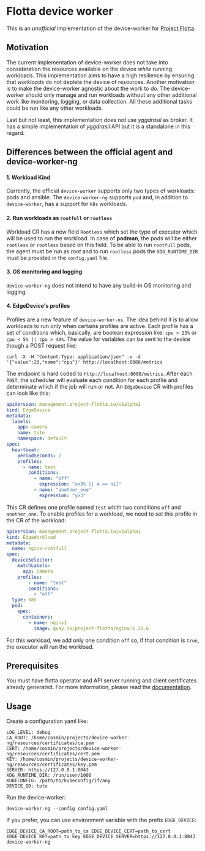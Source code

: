 # Flotta device worker


This is an _unofficial_ implementation of the device-worker for [Project Flotta](https://project-flotta.io/).

## Motivation

The current implementation of device-worker does not take into consideration the resources available on the device _while_ running workloads.
This implementation aims to have a high resilience by ensuring that _workloads_ do not deplete the device of resources.
Another motivation is to make the device-worker agnostic about the work to do. The device-worker should only manage and run workloads without any other additional work like monitoring, logging, or data collection. 
All these additional tasks could be run like any other workloads.

Last but not least, this implementation *does not* use _yggdrasil_ as broker. It has a simple implementation of _yggdrasil_ API but it is a standalone in this regard.

## Differences between the official agent and device-worker-ng

#### 1. Workload Kind
Currently, the official `device-worker` supports only two types of workloads: pods and ansible. 
The `device-worker-ng` supports `pod` and, in addition to `device-worker`, has a support for `k8s` workloads.


#### 2. Run workloads as `rootfull` or `rootless`
Workload CR has a new field `Rootless` which set the type of executor which will be used to run the workload. In case of **podman**, the pods will be either `rootless` or `rootless` based on this field. To be able to run `rootfull` pods, the agent must be run as *root* and to run `rootless` pods the `XDG_RUNTIME_DIR` must be provided in the `config.yaml` file.


#### 3. OS monitoring and logging
`device-worker-ng` does not intend to have any build-in OS monitoring and logging.


#### 4. EdgeDevice's profiles
Profiles are a new feature of `device-worker-ns`. The idea behind it is to allow workloads to run only when certains profiles are active.
Each profile has a set of conditions which, basically, are boolean expression like: `cpu > 23%` or `cpu < 5% || cpu > 40%`. 
The value for variables can be sent to the device though a POST request like:
```
curl -X -H "Content-Type: application/json" -v -d '{"value":20,"name":"cpu"}' http://localhost:8080/metrics
```
The endpoint is hard coded to `http://localhost:8080/metrics`.
After each `POST`, the scheduler will evaluate each condition for each profile and determinate which if the job will run or not.
An `EdgeDevice` CR with profiles can look like this:
```yaml
apiVersion: management.project-flotta.io/v1alpha1
kind: EdgeDevice
metadata:
  labels:
    app: camera
    name: toto
    namespace: default
spec:
  heartbeat:
    periodSeconds: 2
    profiles:
      - name: test
        conditions:
          - name: "off"
            expression: "x<3% || x == nil"
          - name: "another_one"
            expression: "y>3"
```
This CR defines one profile named `test` whith two conditions `off` and `another_one`. 
To enable profiles for a workload, we need to set this profile in the CR of the workload:
```yaml
apiVersion: management.project-flotta.io/v1alpha1
kind: EdgeWorkload
metadata:
  name: nginx-rootfull
spec:
  deviceSelector:
    matchLabels:
      app: camera
    profiles:
    	- name: "test"
        conditions:
          - "off"
  type: k8s
  pod:
    spec:
      containers:
        - name: nginx1
          image: quay.io/project-flotta/nginx:1.21.6
```
For this workload, we add only one condition `off` so, if that condition is `true`, the executor will run the workload.

## Prerequisites

You must have flotta operator and API server running and client certificates already generated.
For more information, please read the [documentation](https://project-flotta.io/documentation/latest/intro/overview.html).

## Usage

Create a configuration yaml like:
```
LOG_LEVEL: debug
CA_ROOT: /home/cosmin/projects/device-worker-ng/resources/certificates/ca.pem
CERT: /home/cosmin/projects/device-worker-ng/resources/certificates/cert.pem
KEY: /home/cosmin/projects/device-worker-ng/resources/certificates/key.pem
SERVER: https://127.0.0.1:8043
XDG_RUNTIME_DIR: /run/user/1000
KUBECONFIG: /path/to/kubeconfig/if/any
DEVICE_ID: toto
```

Run the device-worker:

```
device-worker-ng --config config.yaml 
```

If you prefer, you can use environment variable with the prefix `EDGE_DEVICE`:
```
EDGE_DEVICE_CA_ROOT=path_to_ca EDGE_DEVICE_CERT=path_to_cert EDGE_DEVICE_KEY=path_to_key EDGE_DEVICE_SERVER=https://127.0.0.1:8043 device-worker-ng
```



